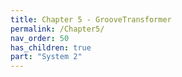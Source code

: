 ```yaml
---
title: Chapter 5 - GrooveTransformer
permalink: /Chapter5/
nav_order: 50
has_children: true
part: "System 2"
---
```

